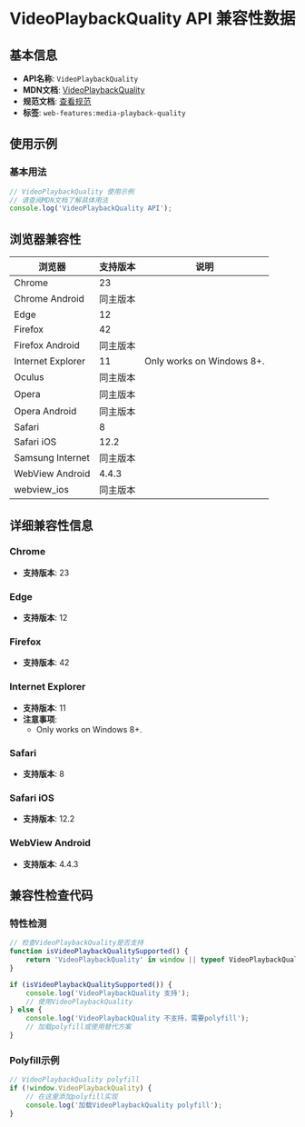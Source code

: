 # VideoPlaybackQuality API 兼容性数据

## 基本信息

- **API名称**: `VideoPlaybackQuality`
- **MDN文档**: [VideoPlaybackQuality](https://developer.mozilla.org/docs/Web/API/VideoPlaybackQuality)
- **规范文档**: [查看规范](https://w3c.github.io/media-playback-quality/#videoplaybackquality-interface)
- **标签**: `web-features:media-playback-quality`

## 使用示例

### 基本用法

```javascript
// VideoPlaybackQuality 使用示例
// 请查阅MDN文档了解具体用法
console.log('VideoPlaybackQuality API');
```

## 浏览器兼容性

| 浏览器 | 支持版本 | 说明 |
|--------|----------|------|
| Chrome | 23 |  |
| Chrome Android | 同主版本 |  |
| Edge | 12 |  |
| Firefox | 42 |  |
| Firefox Android | 同主版本 |  |
| Internet Explorer | 11 | Only works on Windows 8+. |
| Oculus | 同主版本 |  |
| Opera | 同主版本 |  |
| Opera Android | 同主版本 |  |
| Safari | 8 |  |
| Safari iOS | 12.2 |  |
| Samsung Internet | 同主版本 |  |
| WebView Android | 4.4.3 |  |
| webview_ios | 同主版本 |  |

## 详细兼容性信息

### Chrome

- **支持版本**: 23

### Edge

- **支持版本**: 12

### Firefox

- **支持版本**: 42

### Internet Explorer

- **支持版本**: 11
- **注意事项**:
  - Only works on Windows 8+.

### Safari

- **支持版本**: 8

### Safari iOS

- **支持版本**: 12.2

### WebView Android

- **支持版本**: 4.4.3

## 兼容性检查代码

### 特性检测

```javascript
// 检查VideoPlaybackQuality是否支持
function isVideoPlaybackQualitySupported() {
    return 'VideoPlaybackQuality' in window || typeof VideoPlaybackQuality !== 'undefined';
}

if (isVideoPlaybackQualitySupported()) {
    console.log('VideoPlaybackQuality 支持');
    // 使用VideoPlaybackQuality
} else {
    console.log('VideoPlaybackQuality 不支持，需要polyfill');
    // 加载polyfill或使用替代方案
}
```

### Polyfill示例

```javascript
// VideoPlaybackQuality polyfill
if (!window.VideoPlaybackQuality) {
    // 在这里添加polyfill实现
    console.log('加载VideoPlaybackQuality polyfill');
}
```


